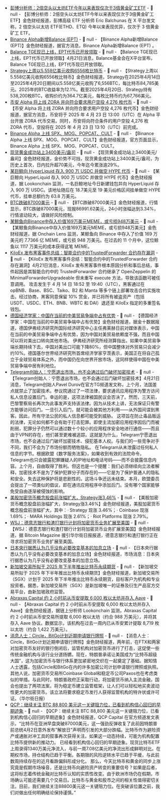 - [彭博分析师：2倍空头以太坊ETF今年以来表现仅次于3倍黄金矿工ETF](https://x.com/EricBalchunas/status/1914290499021636063) - 📰 null - 【彭博分析师：2倍空头以太坊ETF今年以来表现仅次于3倍黄金矿工ETF】金色财经报道，彭博高级 ETF 分析师 Eric Balchunas 在 X 平台发文称，2 倍空头以太坊 ETF(ETHD、ETQ) 今年以来表现优异，仅次于 3 倍黄金矿工 ETF。
- [Binance Alpha新增Balance (EPT)]() - 📰 null - 【Binance Alpha新增Balance (EPT)】金色财经报道，据官方消息，Binance Alpha新增Balance (EPT) 。
- [Balance TGE现已上线，EPT代币已开放领取](https://x.com/BalanceWeb3/status/1914288009819611622) - 📰 null - 【Balance TGE现已上线，EPT代币已开放领取】4月21日消息，Balance基金会在X平台宣布，Balance TGE现已上线，EPT代币现已开放领取。
- [Strategy上周以5.558亿美元收购6556枚比特币]() - 📰 null - 【Strategy上周以5.558亿美元收购6556枚比特币】金色财经报道，Strategy在2025年4月14日至2025年4月20日期间以5.558亿美元收购了6,556BTC，每比特币84,785美元。2025年的BTC收益率为12.1%。截至2025年4月20日、Strategy持有538,200枚BTC，收购价约为364.7亿美元，每枚比特币约为67,766美元。
- [币安 Alpha 将上线 ZORA 并向符合要求用户空投 4,276 枚代币](https://x.com/binance/status/1914285019268317268) - 📰 null - 【币安 Alpha 将上线 ZORA 并向符合要求用户空投 4,276 枚代币】金色财经报道，据官方消息，币安将于 2025 年 4 月 23 日 13:00（UTC）在 Alpha 平台开放 ZORA 代币交易。同时，币安将向符合条件的用户空投 4,276 枚 ZORA 代币，空投将在 2025 年 4 月 23 日 13:10（UTC）前完成。
- [Binance Alpha 上线 SPX、MOG、POPCAT、CULT]() - 📰 null - 【Binance Alpha 上线 SPX、MOG、POPCAT、CULT】金色财经报道，官方页面显示，Binance Alpha 上线 SPX、MOG、POPCAT、CULT。
- [现货黄金成功站上3400美元/盎司]() - 📰 null - 【现货黄金成功站上3400美元/盎司】金色财经报道，金价势不可挡，现货黄金成功站上3400美元/盎司，为历史上首次，日内拉升超70美元，今年迄今累涨逾29%。
- [某巨鲸向 HyperLiquid 存入 900 万 USDC 并做空 HYPE 代币](https://x.com/lookonchain/status/1914278959912739063) - 📰 null - 【某巨鲸向 HyperLiquid 存入 900 万 USDC 并做空 HYPE 代币】金色财经报道，据 Lookonchain 监测，一名巨鲸地址今日新建钱包并向 HyperLiquid 存入 900 万 USDC。该地址随后在 18.7美元至 19 美元价格区间挂单做空 HYPE 代币，挂单总额约为 63.8 万美元。
- [BTC跌破87000美元]() - 📰 null - 【BTC跌破87000美元】金色财经报道，行情显示，BTC跌破87000美元，现报86991.62美元，24小时涨幅达到3.34%，行情波动较大，请做好风险控制。
- [某鲸鱼向Binance中存入价值169万美元MEME，或亏损948万美元](https://x.com/OnchainLens/status/1914276751792128487) - 📰 null - 【某鲸鱼向Binance中存入价值169万美元MEME，或亏损948万美元】金色财经报道，据 Onchain Lens 监测，某鲸鱼向 Binance 中存入了价值 169 万美元的 7.7366 亿 MEME，或亏损 948 万美元。在过去的 11 个月中，这位鲸鱼以 1117 万美元的成本获得这笔 MEME。
- [KiloEx 发布黑客事件总结：智能合约中的TrustedForwarder 合约存在漏洞](https://medium.com/@KiloEx/kiloex-security-incident-root-cause-analysis-post-mortem-3d899caac08c) - 📰 null - 【KiloEx 发布黑客事件总结：智能合约中的TrustedForwarder 合约存在漏洞】4月21日消息，KiloEx 发布黑客事件根本原因分析和事后总结，事件起因是其智能合约中的 TrustedForwarder 合约继承了 OpenZeppelin 的 MinimalForwarderUpgradeable 但未重写 execute 方法，导致该函数可被任意调用。 
攻击发生于 4 月 14 日 18:52 至 19:40（UTC），黑客通过在 opBNB、Base、BSC、Taiko、B2 和 Manta 等多个链上部署攻击合约实施攻击。经过协商，黑客同意保留 10% 赏金，并已将所有被盗资产（包括 USDT、USDC、ETH、BNB、WBTC 和 DAI）退还至 KiloEx 指定的多重签名钱包。
- [德国经济学家：中国在当前的中美贸易争端中占有优势]() - 📰 null - 【德国经济学家：中国在当前的中美贸易争端中占有优势】金色财经报道，据金十数据报道，德国伊弗经济研究所国际经济研究中心主任弗莱赫日前对媒体表示，中国在当前的中美贸易争端中占有优势，因为中国对美贸易依赖度不强，而且中国可以将对美出口转向其他市场。 
伊弗经济研究所经测算指出，如果中美贸易争端长期持续下去，中国对美出口可能下降80%，但中国整体对外贸易只会减少约10%。德国基尔世界经济研究所首席经济学家亨茨表示，美国正在将自己孤立于全球贸易体系之外，而中国仍在向世界开放市场，这同样使得中国在中美贸易争端中居有利地位。
- [Telegram创始人：宁愿退出市场，也不会通过后门破坏加密技术]() - 📰 null - 【Telegram创始人：宁愿退出市场，也不会通过后门破坏加密技术】4月21日消息，Telegram创始人Pavel Durov在官方TG频道发文称，上个月，法国差点就禁止了加密技术。参议院通过了一项法律，要求通讯应用程序为警方访问私人信息设置后门。幸运的是，这项法律被国民议会否决了。然而，三天前，巴黎警察局长再次为此事发声支持该法律。因为从技术上讲，无法保证只有警方能够访问后门。一旦引入后门，就可能会被其他方利用——从外国间谍到黑客。因此，所有守法公民的私人信息都可能受到威胁。 
这项旨在防止毒品贩运的法律，无论如何都不会有助于打击犯罪。即使主流加密应用程序因后门而被削弱，犯罪分子仍然可以通过数十个较小的应用程序安全地进行通信——而且由于VPN的存在，他们甚至更难被追踪。这就是为什么，Telegram宁愿退出市场，也不会通过后门破坏加密技术、侵犯基本人权。与我们的一些竞争对手不同，我们不会为了市场份额而牺牲隐私。 
在Telegram从未泄露过任何私人信息的字节。根据欧盟《数字服务法案》，如果收到有效的法院命令，Telegram也只会披露犯罪嫌疑人的IP地址和电话号码——而不会披露信息内容。上个月，自由取得了胜利。但这也是一个提醒：我们必须继续向立法者解释，加密技术不是为了保护犯罪分子而存在的——它是为了保护普通人的隐私和安全。失去这种保护将是悲剧性的。这场斗争还远未结束。本月，欧盟委员会提出了一项类似的倡议，即在通讯应用程序中添加后门。没有哪个国家能够免受自由逐渐被侵蚀的影响。
- [美股加密货币概念股盘前涨幅扩大，Strategy涨3.46%]() - 📰 null - 【美股加密货币概念股盘前涨幅扩大，Strategy涨3.46%】金色财经报道，美股加密货币概念股盘前涨幅扩大，其中：· Strategy 现涨 3.46%；· Coinbase 现涨 1.69%；· MARA Holdings 现涨 2.61%；· Riot Platforms 现涨 2.79%。
- [WSJ：德意志银行和渣打银行计划将加密货币业务扩展至美国]() - 📰 null - 【WSJ：德意志银行和渣打银行计划将加密货币业务扩展至美国】金色财经报道，据 Bitcoin Magazine 援引华尔街日报报道，德意志银行和渣打银行正在寻求将加密货币业务扩展至美国。
- [日本央行据悉认为几乎没有必要改变基本的加息立场]() - 📰 null - 【日本央行据悉认为几乎没有必要改变基本的加息立场】金色财经报道，市场消息：日本央行据悉认为几乎没有必要改变基本的加息立场。
- [新加坡交易所拟于 2025 年下半年推出比特币永续期货](https://www.businesstimes.com.sg/companies-markets/sgxs-venture-crypto-derivatives-could-give-it-edge-over-other-bourses) - 📰 null - 【新加坡交易所拟于 2025 年下半年推出比特币永续期货】金色财经报道，新加坡交易所（SGX）计划于 2025 年下半年推出比特币永续期货，目标客户为机构和专业投资者。据悉，新加坡交易所（SGX）是新加坡唯一的证券及衍生产品官方交易平台，由新加坡政府监管。
- [Abraxas Capital 约 2 小时前从币安提取 6,000 枚以太坊并存入 Aave](https://x.com/lookonchain/status/1914253524608618766) - 📰 null - 【Abraxas Capital 约 2 小时前从币安提取 6,000 枚以太坊并存入 Aave】金色财经报道，据链上分析师 Lookonchain 监测，Abraxas Capital 约 2 小时前从币安交易所提取 6,000 枚以太坊（约合 988 万美元），并将其存入 Aave 协议。数据显示，该机构在过去一周内已从币安累计提取 8,719 枚以太坊（约合 1,422 万美元）。
- [消息人士：Circle，BitGo计划近期申请银行牌照]() - 📰 null - 【消息人士：Circle，BitGo计划近期申请银行牌照】金色财经报道，两年前，在FTX和两家对加密货币友好的银行倒闭后，监管机构对加密货币进行了打击，这促使一些传统金融机构与该行业分道扬镳。现在，特朗普承诺让美国成为“比特币超级大国”，这为加密货币与银行体系更加紧密地交织在一起奠定了基础。据知情人士透露，包括Circle和BitGo在内的许多加密公司计划申请银行牌照或执照。其他人说，加密货币交易所Coinbase Global和稳定币公司Paxos也在考虑类似的举措。与此同时，特朗普政府正采取行动，将加密货币纳入主流金融，国会也提出了两项法案，将为稳定币建立监管框架，让人们可以轻松地买卖波动性更大的加密货币。该立法将要求稳定币发行人获得监管机构的特许状或许可证。（华尔街日报）
- [QCP：继续关注 BTC 88,800 美元这一关键阻力位，已看到机构信心回归的早期迹象](https://t.me/QCPbroadcast/1440) - 📰 null - 【QCP：继续关注 BTC 88,800 美元这一关键阻力位，已看到机构信心回归的早期迹象】金色财经报道，QCP Capital 在官方频道发文表示，“比特币在亚洲早盘突破87000美元，这一强劲反弹收复了此前因特朗普前总统4月2日意外发布"解放日"声明而引发的大部分跌幅。比特币作为避险资产或通胀对冲工具的叙事再次获得关注。如果这一动态持续，可能为机构配置比特币提供新的推动力。 
已经看到机构信心回归的早期迹象。现货比特币ETF上周录得1340万美元净流入，与前一周7.08亿美元的净流出形成鲜明对比。在期权市场，持仓结构已趋于平衡。各期限的风险逆转水平已趋于平缓，与此前数周持续存在的近月看跌偏斜形成分化。 
那么，今天比特币和黄金的同步上涨究竟是假期市场噪音，还是比特币向避险资产转变的重要信号？如果是后者，这将标志着传统金融对比特币认知的实质性改变。由于欧洲市场仍在假期，市场确认可能还需要几个交易日。比特币与黄金和股市之间的相关性值得密切关注。目前，我们继续关注88800美元这一关键阻力位。在突破该位置之前，我们对做出任何明确结论保持谨慎。”
